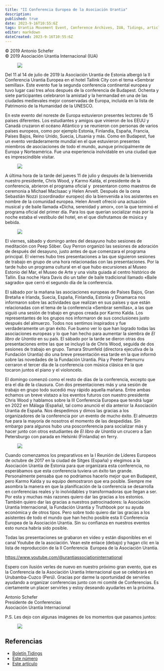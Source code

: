 ```yaml
---
title: "II Conferencia Europea de la Asociación Urantia"
description: 
published: true
date: 2023-9-16T10:55:6Z
tags: Urantia Movement Event, Conference Archives, IUA, Tidings, article
editor: markdown
dateCreated: 2023-9-16T10:55:6Z
---
```


<p class="v-card v-sheet theme--light gray lighten-3 px-2">© 2019 Antonio Schefer<br>© 2019 Asociación Urantia Internacional (IUA)</p>


<figure id="Figure_1" class="image urantiapedia">
<img src="/image/article/IUA_Tidings/2nd-European-Conf-706x397.jpg">
</figure>

Del 11 al 14 de julio de 2019 la Asociación Urantia de Estonia albergó la II Conferencia Urantia Europea en el hotel Tallink City con el tema «Sembrar semillas». Este evento fue la segunda conferencia continental europea y tuvo lugar casi tres años después de la conferencia de Budapest. Ochenta y siete participantes celebraron la amistad y la hermandad en una de las ciudades medievales mejor conservadas de Europa, incluida en la lista de Patrimonio de la Humanidad de la UNESCO.

En este evento del noreste de Europa estuvieron presentes lectores de 15 países diferentes. Los estudiantes y amigos que vinieron de los EEUU y Canadá cruzaron el océano Atlántico y se reunieron con personas de varios países europeos, como por ejemplo Estonia, Finlandia, España, Francia, Países Bajos, Reino Unido, Suecia, Lituania y más. Como en Budapest, fue un evento verdaderamente mundial en el que estuvieron presentes miembros de asociaciones de todo el mundo, aunque principalmente de Europa y Norteamérica. Fue una experiencia inolvidable en una ciudad que es imprescindible visitar.

<figure id="Figure_2" class="image urantiapedia">
<img src="/image/article/IUA_Tidings/Karmelo-300x226.jpg">
</figure>

A última hora de la tarde del jueves 11 de julio y después de la bienvenida nuestro presidente, Chris Wood, y Karmo Kalda, el presidente de la conferencia, abrieron el programa oficial y  presentaron como maestros de ceremonia a Michael MacIsaac y Helen Anvelt. Después de la cena Sebastián Nozzi (coordinador europeo) dio la bienvenida a los asistentes en nombre de la comunidad europea. Helen Anvelt ofreció una actuación musical y de baile llamada «Dicha, serenidad y amor», con la que terminó el programa oficial del primer día. Para los que querían socializar más por la noche estaba el vestíbulo del hotel, en el que disfrutamos de música y bebida.

<figure id="Figure_3" class="image urantiapedia">
<img src="/image/article/IUA_Tidings/DSC05049-300x225.jpg">
</figure>

El viernes, sábado y domingo antes del desayuno hubo sesiones de meditación con Peep Sõber. Guy Perron organizó las sesiones de adoración de después del desayuno, justo antes de que comenzara el programa principal. El viernes hubo tres presentaciones a las que siguieron sesiones de trabajo en grupo de una hora relacionadas con las presentaciones. Por la tarde hubo un programa cultural en el que hubo excursiones al Museo Estonio del Mar, el Museo de Arte y una visita guiada al centro histórico de Tallin. Esa noche Hara Davis dio un taller de baile tradicional llamado «Baile sagrado» que cerró el segundo día de la conferencia.

El sábado por la mañana las asociaciones europeas de Países Bajos, Gran Bretaña e Irlanda, Suecia, España, Finlandia, Estonia y Dinamarca nos informaron sobre las actividades que realizan en sus países y que están relacionadas con el tema de la conferencia «Sembrar semillas», a las que siguió una sesión de trabajo en grupos creada por Karmo Kalda. Los representantes de los grupos nos informaron de sus conclusiones justo después del almuerzo. Todos nos sentimos inspirados y fue verdaderamente un gran éxito. Fue bueno ver lo que han logrado todas las asociaciones europeas y lo que han hecho para aumentar la siembra de _El libro de Urantia_ en su país. El sábado por la tarde se dieron otras dos presentaciones entre las que se incluyó la de Chris Wood, seguida de dos sesiones de trabajo en grupo. Tamara Strumfeld (directora ejecutiva de la Fundación Urantia) dio una breve presentación esa tarde en la que informó sobre las novedades de la Fundación Urantia. Piia y Peeter Paemurru cerraron el tercer día de la conferencia con música clásica en la que tocaron juntos el piano y el violoncelo.

El domingo comenzó como el resto de días de la conferencia, excepto que era el día de la clausura. Con dos presentaciones más y una sesión de trabajo en grupo todo sucedió muy rápido aquella mañana. Entre ambas echamos un breve vistazo a los eventos futuros con nuestro presidente Chris Wood y hablamos sobre la III Conferencia Europea que tendrá lugar en 2022 en Málaga (España), tal como anunció el día anterior la Asociación Urantia de España. Nos despedimos y dimos las gracias a los organizadores de la conferencia por un evento de mucho éxito. El almuerzo fue para la mayoría de nosotros el momento de las despedidas. Sin embargo para algunos hubo una posconferencia para socializar más y hacer junto con otros estudiantes de _El libro de Urantia_ un crucero a San Petersburgo con parada en Helsinki (Finlandia) en ferry.

<figure id="Figure_4" class="image urantiapedia">
<img src="/image/article/IUA_Tidings/DSC07991-300x169.jpg">
</figure>

Cuando comenzamos los preparativos en la I Reunión de Líderes Europeos de octubre de 2017 en la ciudad de Sitges (España) y elegimos a la Asociación Urantia de Estonia para que organizara esta conferencia, no esperábamos que esta conferencia tuviera un éxito tan grande. Personalmente pensaba que no podríamos hacerlo mejor que en Budapest, pero Karmo Kalda y su equipo demostraron que era posible. Siempre me asombra la manera en que la planificación de la conferencia se desarrolla en conferencias reales y lo inolvidables y transformadoras que llegan a ser. Por esta y muchas más razones quiero dar las gracias a los estonios. También quiero dar las gracias a nuestros patrocinadores: la Asociación Urantia Internacional, la Fundación Urantia y Truthbook por su ayuda económica y de otros tipos. Pero sobre todo quiero dar las gracias a los asistentes de todo el mundo que han hecho posible esta II Conferencia Europea de la Asociación Urantia. Sin su confianza en nuestros eventos esto nunca habría sido posible.

Todas las presentaciones se grabaron en vídeo y están disponibles en el canal Youtube de la asociación. Vean este enlace (debajo) y hagan clic en la lista de reproducción de la II Conferencia  Europea de la Asociación Urantia.

https://www.youtube.com/@urantiassociationinternational

Espero con ilusión verles de nuevo en nuestro próximo gran evento, que es la Conferencia de la Asociación Urantia Internacional que se celebrará en Urubamba-Cuzco (Perú). Gracias por darme la oportunidad de servirles ayudando a organizar conferencias junto con mi comité de Conferencias. Es ciertamente un placer servirles y estoy deseando ayudarles en la próxima.

Antonio Schefer  
Presidente de Conferencias  
Asociación Urantia Internacional

P.S. Les dejo con algunas imágenes de los momentos que pasamos juntos:

<figure id="Figure_5" class="image urantiapedia">
<img src="/image/article/IUA_Tidings/EUr_conf_2.jpg">
</figure>

## Referencias

- [Boletín Tidings](https://urantia-association.org/acerca-del-boletin-tidings/?lang=es)
- [Este número](https://urantia-association.org/newsletter/tidings-septiembre-2019/?lang=es)
- [Este artículo](https://urantia-association.org/ii-conferencia-europea-de-la-asociacion-urantia/?lang=es)

